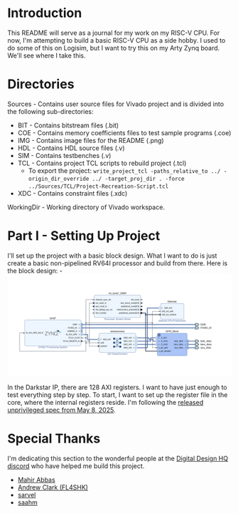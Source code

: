# Introduction

This README will serve as a journal for my work on my RISC-V CPU. For now, I'm attempting to build a basic RISC-V CPU as a side hobby. I used to do some of this on Logisim, but I want to try this on my Arty Zynq board. We'll see where I take this.

# Directories

Sources - Contains user source files for Vivado project and is divided into the following sub-directories:

- BIT - Contains bitstream files (.bit)
- COE - Contains memory coefficients files to test sample programs (.coe)
- IMG - Contains image files for the README (.png)
- HDL - Contains HDL source files (.v)
- SIM - Contains testbenches (.v)
- TCL - Contains project TCL scripts to rebuild project (.tcl)
    - To export the project: `write_project_tcl -paths_relative_to ../ -origin_dir_override ../ -target_proj_dir . -force ../Sources/TCL/Project-Recreation-Script.tcl`
- XDC - Contains constraint files (.xdc)

WorkingDir - Working directory of Vivado workspace.

# Part I - Setting Up Project

I'll set up the project with a basic block design. What I want to do is just create a basic non-pipelined RV64I processor and build from there. Here is the block design:
    - ![Block Design](./Sources/IMG/part-1-block-design.png)

In the Darkstar IP, there are 128 AXI registers. I want to have just enough to test everything step by step. To start, I want to set up the register file in the core, where the internal registers reside. I'm following the [released unprivileged spec from May 8, 2025](./riscv-unprivileged-spec-may-8-2025.pdf).


# Special Thanks

I'm dedicating this section to the wonderful people at the [Digital Design HQ discord](https://discord.gg/4YWKUryprY) who have helped me build this project.
- [Mahir Abbas](https://github.com/MahirAbbas)
- [Andrew Clark (FL4SHK)](https://github.com/fl4shk)
- [sarvel](https://sarvel.xyz/)
- [saahm](https://github.com/saahm)
